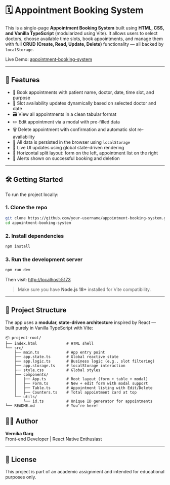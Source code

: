 # 🗓️ Appointment Booking System

This is a single-page **Appointment Booking System** built using **HTML, CSS, and Vanilla TypeScript** (modularized using Vite). It allows users to select doctors, choose available time slots, book appointments, and manage them with full **CRUD (Create, Read, Update, Delete)** functionality — all backed by `localStorage`.

Live Demo: [appointment-booking-system](https://appointment-booking-system-git-vi-0c0ec0-vernika-gargs-projects.vercel.app)

---

## 🚀 Features

- 🧍 Book appointments with patient name, doctor, date, time slot, and purpose
- 📆 Slot availability updates dynamically based on selected doctor and date
- 🗃 View all appointments in a clean tabular format
- ✏️ Edit appointment via a modal with pre-filled data
- 🗑️ Delete appointment with confirmation and automatic slot re-availability
- 💾 All data is persisted in the browser using `localStorage`
- 🔄 Live UI updates using global state-driven rendering
- 🧭 Horizontal split layout: form on the left, appointment list on the right
- 🎉 Alerts shown on successful booking and deletion

---

## 🛠️ Getting Started

To run the project locally:

### 1. Clone the repo

```bash
git clone https://github.com/your-username/appointment-booking-system.git
cd appointment-booking-system
```

### 2. Install dependencies

```bash
npm install
```

### 3. Run the development server

```bash
npm run dev
```

Then visit: [http://localhost:5173](http://localhost:5173)

> Make sure you have **Node.js 18+** installed for Vite compatibility.

---

## 📁 Project Structure

The app uses a **modular, state-driven architecture** inspired by React — built purely in Vanilla TypeScript with Vite:

```
📦 project-root/
├── index.html             # HTML shell
└── src/
    ├── main.ts            # App entry point
    ├── app.state.ts       # Global reactive state
    ├── app.logic.ts       # Business logic (e.g., slot filtering)
    ├── app.storage.ts     # localStorage interaction
    ├── style.css          # Global styles
    ├── components/
    │   ├── App.ts         # Root layout (form + table + modal)
    │   ├── Form.ts        # New + edit form with modal support
    │   ├── Table.ts       # Appointment listing with Edit/Delete
    │   ├── Counters.ts    # Total appointment card at top
    └── utils/
        └── id.ts          # Unique ID generator for appointments
└── README.md              # You're here!
```

## 🙋‍♀️ Author

**Vernika Garg**  
Front-end Developer | React Native Enthusiast

---

## 📃 License

This project is part of an academic assignment and intended for educational purposes only.

